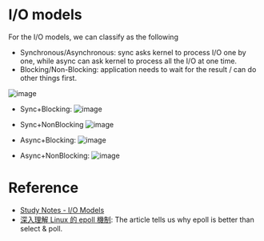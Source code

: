 # I/O models

For the I/O models, we can classify as the following

* Synchronous/Asynchronous: sync asks kernel to process I/O one by one, while async can ask kernel to process all the I/O at one time.
* Blocking/Non-Blocking: application needs to wait for the result / can do other things first.

![image](https://user-images.githubusercontent.com/456210/151485061-16345aef-69d2-4545-a2f6-1d846aa32174.png)

* Sync+Blocking:
![image](https://user-images.githubusercontent.com/456210/151485173-22c79333-31e5-4219-be30-214628513f9d.png)

* Sync+NonBlocking
![image](https://user-images.githubusercontent.com/456210/151485242-f46352a3-ede1-4773-854d-7551d43a9f4e.png)

* Async+Blocking:
![image](https://user-images.githubusercontent.com/456210/151485287-f2d09284-003d-43f8-8e06-5ad40f6b2c61.png)

* Async+NonBlocking:
![image](https://user-images.githubusercontent.com/456210/151485301-431964c9-72b5-4eb8-aefc-d3c00e4ff776.png)


# Reference
* [Study Notes - I/O Models](https://rickhw.github.io/2019/02/27/ComputerScience/IO-Models/)
* [深入理解 Linux 的 epoll 機制](https://www.readfog.com/a/1641834490361909248): The article tells us why epoll is better than select & poll.
